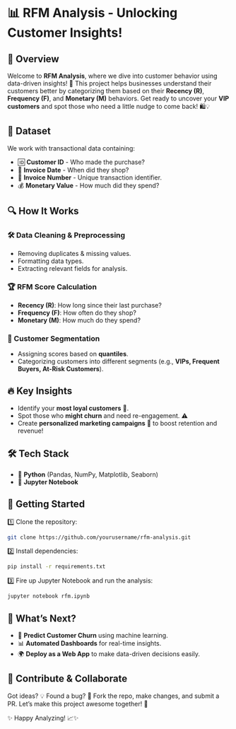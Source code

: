 # 📊 RFM Analysis - Unlocking Customer Insights!

## 🚀 Overview
Welcome to **RFM Analysis**, where we dive into customer behavior using data-driven insights! 🎯 This project helps businesses understand their customers better by categorizing them based on their **Recency (R)**, **Frequency (F)**, and **Monetary (M)** behaviors. Get ready to uncover your **VIP customers** and spot those who need a little nudge to come back! 🛍️💡

## 📂 Dataset
We work with transactional data containing:
- 🆔 **Customer ID** - Who made the purchase?
- 📅 **Invoice Date** - When did they shop?
- 🧾 **Invoice Number** - Unique transaction identifier.
- 💰 **Monetary Value** - How much did they spend?

## 🔍 How It Works
### 🛠️ Data Cleaning & Preprocessing
- Removing duplicates & missing values.
- Formatting data types.
- Extracting relevant fields for analysis.

### 🏆 RFM Score Calculation
- **Recency (R)**: How long since their last purchase?
- **Frequency (F)**: How often do they shop?
- **Monetary (M)**: How much do they spend?

### 🎯 Customer Segmentation
- Assigning scores based on **quantiles**.
- Categorizing customers into different segments (e.g., **VIPs, Frequent Buyers, At-Risk Customers**).

## 🔥 Key Insights
- Identify your **most loyal customers** 🏅.
- Spot those who **might churn** and need re-engagement. ⚠️
- Create **personalized marketing campaigns** 🎯 to boost retention and revenue!

## 🛠️ Tech Stack
- 🐍 **Python** (Pandas, NumPy, Matplotlib, Seaborn)
- 📓 **Jupyter Notebook**

## 🏁 Getting Started
1️⃣ Clone the repository:
   ```bash
   git clone https://github.com/yourusername/rfm-analysis.git
   ```
2️⃣ Install dependencies:
   ```bash
   pip install -r requirements.txt
   ```
3️⃣ Fire up Jupyter Notebook and run the analysis:
   ```bash
   jupyter notebook rfm.ipynb
   ```

## 🔮 What’s Next?
- 🧠 **Predict Customer Churn** using machine learning.
- 📊 **Automated Dashboards** for real-time insights.
- 🌍 **Deploy as a Web App** to make data-driven decisions easily.

## 🤝 Contribute & Collaborate
Got ideas? 💡 Found a bug? 🐛 Fork the repo, make changes, and submit a PR. Let’s make this project awesome together! 🚀

✨ Happy Analyzing! 📈✨

